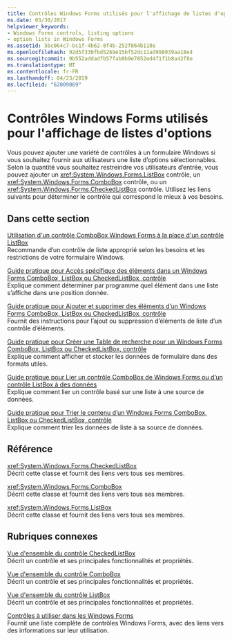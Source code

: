 ```yaml
---
title: Contrôles Windows Forms utilisés pour l'affichage de listes d'options
ms.date: 03/30/2017
helpviewer_keywords:
- Windows Forms controls, listing options
- option lists in Windows Forms
ms.assetid: 5bc064c7-bc1f-4b62-8f4b-252f864b118e
ms.openlocfilehash: 92d5f330fbd5269e15bf52dc11ad998939aa18e4
ms.sourcegitcommit: 9b552addadfb57fab0b9e7852ed4f1f1b8a42f8e
ms.translationtype: MT
ms.contentlocale: fr-FR
ms.lasthandoff: 04/23/2019
ms.locfileid: "62009069"
---
```

# <a name="windows-forms-controls-used-to-list-options"></a>Contrôles Windows Forms utilisés pour l'affichage de listes d'options
Vous pouvez ajouter une variété de contrôles à un formulaire Windows si vous souhaitez fournir aux utilisateurs une liste d’options sélectionnables. Selon la quantité vous souhaitez restreindre vos utilisateurs d’entrée, vous pouvez ajouter un <xref:System.Windows.Forms.ListBox> contrôle, un <xref:System.Windows.Forms.ComboBox> contrôle, ou un <xref:System.Windows.Forms.CheckedListBox> contrôle. Utilisez les liens suivants pour déterminer le contrôle qui correspond le mieux à vos besoins.  
  
## <a name="in-this-section"></a>Dans cette section  
 [Utilisation d'un contrôle ComboBox Windows Forms à la place d'un contrôle ListBox](when-to-use-a-windows-forms-combobox-instead-of-a-listbox.md)  
 Recommande d’un contrôle de liste approprié selon les besoins et les restrictions de votre formulaire Windows.  
  
 [Guide pratique pour Accès spécifique des éléments dans un Windows Forms ComboBox, ListBox ou CheckedListBox, contrôle](access-specific-items-in-a-wf-combobox-listbox-or-checkedlistbox.md)  
 Explique comment déterminer par programme quel élément dans une liste s’affiche dans une position donnée.  
  
 [Guide pratique pour Ajouter et supprimer des éléments d’un Windows Forms ComboBox, ListBox ou CheckedListBox, contrôle](add-and-remove-items-from-a-wf-combobox.md)  
 Fournit des instructions pour l’ajout ou suppression d’éléments de liste d’un contrôle d’éléments.  
  
 [Guide pratique pour Créer une Table de recherche pour un Windows Forms ComboBox, ListBox ou CheckedListBox, contrôle](create-a-lookup-table-for-a-wf-combobox-listbox.md)  
 Explique comment afficher et stocker les données de formulaire dans des formats utiles.  
  
 [Guide pratique pour Lier un contrôle ComboBox de Windows Forms ou d’un contrôle ListBox à des données](how-to-bind-a-windows-forms-combobox-or-listbox-control-to-data.md)  
 Explique comment lier un contrôle basé sur une liste à une source de données.  
  
 [Guide pratique pour Trier le contenu d’un Windows Forms ComboBox, ListBox ou CheckedListBox, contrôle](sort-the-contents-of-a-wf-combobox-listbox-or-checkedlistbox-control.md)  
 Explique comment trier les données de liste à sa source de données.  
  
## <a name="reference"></a>Référence  
 <xref:System.Windows.Forms.CheckedListBox>  
 Décrit cette classe et fournit des liens vers tous ses membres.  
  
 <xref:System.Windows.Forms.ComboBox>  
 Décrit cette classe et fournit des liens vers tous ses membres.  
  
 <xref:System.Windows.Forms.ListBox>  
 Décrit cette classe et fournit des liens vers tous ses membres.  
  
## <a name="related-sections"></a>Rubriques connexes  
 [Vue d'ensemble du contrôle CheckedListBox](checkedlistbox-control-overview-windows-forms.md)  
 Décrit un contrôle et ses principales fonctionnalités et propriétés.  
  
 [Vue d'ensemble du contrôle ComboBox](combobox-control-overview-windows-forms.md)  
 Décrit un contrôle et ses principales fonctionnalités et propriétés.  
  
 [Vue d'ensemble du contrôle ListBox](listbox-control-overview-windows-forms.md)  
 Décrit un contrôle et ses principales fonctionnalités et propriétés.  
  
 [Contrôles à utiliser dans les Windows Forms](controls-to-use-on-windows-forms.md)  
 Fournit une liste complète de contrôles Windows Forms, avec des liens vers des informations sur leur utilisation.
